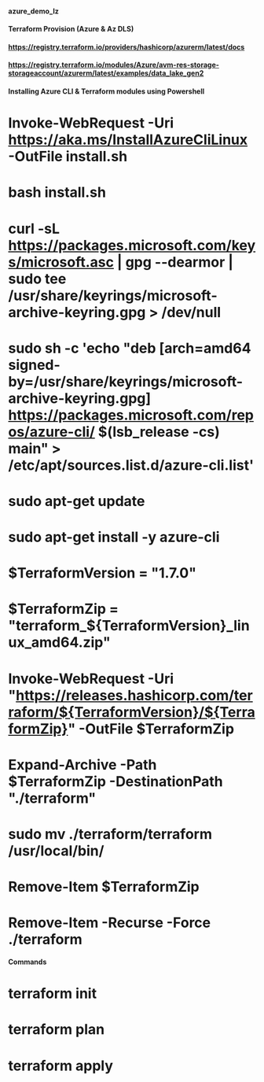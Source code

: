 #### azure_demo_lz ####

#### Terraform Provision (Azure & Az DLS)
#### https://registry.terraform.io/providers/hashicorp/azurerm/latest/docs
#### https://registry.terraform.io/modules/Azure/avm-res-storage-storageaccount/azurerm/latest/examples/data_lake_gen2

#### Installing Azure CLI & Terraform modules using Powershell ####

# Invoke-WebRequest -Uri https://aka.ms/InstallAzureCliLinux -OutFile install.sh
# bash install.sh

# curl -sL https://packages.microsoft.com/keys/microsoft.asc | gpg --dearmor | sudo tee /usr/share/keyrings/microsoft-archive-keyring.gpg > /dev/null
# sudo sh -c 'echo "deb [arch=amd64 signed-by=/usr/share/keyrings/microsoft-archive-keyring.gpg] https://packages.microsoft.com/repos/azure-cli/ $(lsb_release -cs) main" > /etc/apt/sources.list.d/azure-cli.list'
# sudo apt-get update
# sudo apt-get install -y azure-cli


# $TerraformVersion = "1.7.0"
# $TerraformZip = "terraform_${TerraformVersion}_linux_amd64.zip"
# Invoke-WebRequest -Uri "https://releases.hashicorp.com/terraform/${TerraformVersion}/${TerraformZip}" -OutFile $TerraformZip

# Expand-Archive -Path $TerraformZip -DestinationPath "./terraform"
# sudo mv ./terraform/terraform /usr/local/bin/
# Remove-Item $TerraformZip
# Remove-Item -Recurse -Force ./terraform

#### Commands ####
# terraform init
# terraform plan
# terraform apply
